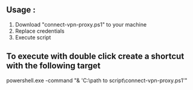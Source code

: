 ## Usage :

1) Download "connect-vpn-proxy.ps1" to your machine
2) Replace credentials
3) Execute script

## To execute with double click create a shortcut with the following target
powershell.exe -command "& 'C:\path to script\connect-vpn-proxy.ps1'"
